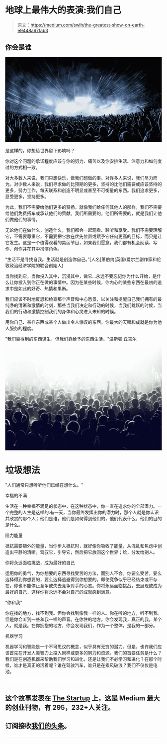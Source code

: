 # 地球上最伟大的表演:我们自己

> 原文：<https://medium.com/swlh/the-greatest-show-on-earth-e9448a67fab3>

## 你会是谁

![](img/3b4f9bc669827a2ff074311f847e35b9.png)

是这样的，你想给世界留下影响吗？

你对这个问题的承诺程度应该与你的努力、痛苦以及你安排生活、注意力和如何度过的方式相一致。

对大多数人来说，我们只想快乐，做我们想做的事。对许多人来说，我们尽力而为。对少数人来说，我们寻求做的比预期的更多，坚持的比他们需要或应该坚持的更多，努力工作，每天联系和创造不明显或甚至不可衡量的东西。我们追求更多，忍受更多，坚持更多。

为此，我们不需要给他们更多的赞扬，就像我们给任何其他人的那样，我们不需要给他们免费搭车或承认他们的贡献。我们所需要的，他们所需要的，就是我们让他们做他们的事情。

无论他们在做什么，创造什么，我们都会一起观看、聆听和享受。我们不需要理解它，不需要尊重它，不需要把它放在优先位置或赋予它任何更高的目标，而只是让它发生。这是一个值得观看的美丽节目，如果我们愿意，我们都有机会阅读、写作、创作并在其中扮演角色。

“生活不是寻找自我。生活就是创造你自己。”[人名]萧伯纳(英国/爱尔兰剧作家和伦敦政治经济学院的联合创始人)

当你找到它，当你投入其中，沉浸其中，做它…永远不要忘记你为什么开始，是什么让你投入到你正在做的事情中。因为在某些时候，你内心的某些东西在最初的追求中是如此的好奇、热情和果断。

我们应该不时地反思和检查那个声音和中心愿景，以关注和提醒自己我们拥有的最纯净的清晰和激情的时刻，那些当我们决定和行动的时候，当我们跳跃的时候，当我们的行动和激情控制我们的身体和心灵进入未知的时候。

用你自己、某样东西或某个人做出令人惊叹的东西。你最大的天赋和成就是你为他人服务的程度。

"我们靠得到的东西谋生，但我们靠给予的东西生活。"温斯顿·丘吉尔

![](img/e2473457eaaa505d281699affba71140.png)

# 垃圾想法

"人们通常只想听听他们已经在想什么。"

幸福的不满

生活在一种幸福不满足的状态中，在这种状态中，你一直在追求你的全部潜力。一个完整的人生是这样的:有一天，当你最终发挥出你的潜力时，那个人就是你认识并欣赏的那个人；他们是谁，他们是如何得到他们的，他们代表什么，他们的目的是什么。

阻力能量

抵抗需要额外的能量，当你步入抵抗时，就好像你吸收了能量，从混乱和焦虑中创造出平静的清晰。驾驭它，引导它，然后把它放回这个世界；给，分发给别人。

你将永远面临挑战，成为最好的自己

运用你的勇气，为你想要的东西寻找受苦的方法，而别人不会。你要么受苦，要么选择得到你想要的，要么选择逃避得到你想要的。即使竞争似乎已经结束或不存在，你也不能停止竞争或失去竞争对手的心态。你将永远面临挑战，去展现或成为最好的自己，这样你将永远不会对自己的成就感到满意。

“你和我”

你在找的地方，找不到我。但你会找到像我一样的人。你在听的地方，听不到我。但是你会听到一些和我一样的声音。在你住的地方，你会发现我，真正的我，某个人，就是我。在你拥抱的地方，你会发现我们，作为一个整体，是我的一部分。

机器学习

机器学习和智能是一个不可思议的概念，似乎具有无穷的潜力。但是，也许我们应该首先在开发人类智力上投入同样或更多的努力和资源。我们的首要任务是什么？我们是在创造机器来帮助我们学习和进化，还是让我们不必学习和进化？在那个时候，谁才是真正的活着呢？谁在驾驶汽车，谁只是在乘风破浪？我们不仅仅是电池。

![](img/731acf26f5d44fdc58d99a6388fe935d.png)

## 这个故事发表在 [The Startup](https://medium.com/swlh) 上，这是 Medium 最大的创业刊物，有 295，232+人关注。

## 订阅接收[我们的头条](http://growthsupply.com/the-startup-newsletter/)。

![](img/731acf26f5d44fdc58d99a6388fe935d.png)